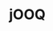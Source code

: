 ---
blog: https://blog.jooq.org/
codehost: https://github.com/jOOQ/jOOQ
logohandle: jooq
sort: jooq
title: jOOQ
website: https://www.jooq.org/
---
